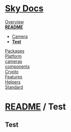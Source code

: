 <!--- This Test was auto-generated using "npx sky readme" --> 

# [Sky Docs](../../../../README.md)

[Overview](..%2F..%2F..%2F..%2Fdocs%2FOverview.md)   
**[README](..%2F..%2F..%2F..%2F-examples%2Fcameras%2FSkyPerspectiveCamera%2FREADME.md)**   
* [Camera](..%2F..%2F..%2F..%2F-examples%2Fcameras%2FSkyPerspectiveCamera%2Fdocs%2FCamera.md)
* **[Test](..%2F..%2F..%2F..%2F-examples%2Fcameras%2FSkyPerspectiveCamera%2Ftest%2FTest.md)**
  
[Packages](..%2F..%2F..%2F..%2F%40pkgs%2FPackages.md)   
[Platform](..%2F..%2F..%2F..%2F%40platform%2FPlatform.md)   
[cameras](..%2F..%2F..%2F..%2Fcameras%2Fcameras.md)   
[components](..%2F..%2F..%2F..%2Fcomponents%2Fcomponents.md)   
[Crypto](..%2F..%2F..%2F..%2Fcrypto%2FCrypto.md)   
[Features](..%2F..%2F..%2F..%2Ffeatures%2FFeatures.md)   
[Helpers](..%2F..%2F..%2F..%2Fhelpers%2FHelpers.md)   
[Standard](..%2F..%2F..%2F..%2Fstandard%2FStandard.md)   

# [README](..%2F..%2F..%2F..%2F-examples%2Fcameras%2FSkyPerspectiveCamera%2FREADME.md) / Test

## Test
